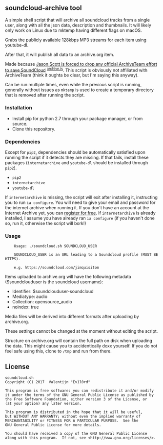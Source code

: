 ## soundcloud-archive tool

A simple shell script that will archive all soundcloud tracks from a single user, along with all the json data, description and thumbnails. It will likely only work on Linux due to mktemp having different flags on macOS.

Grabs the publicly available 128kbps MP3 streams for each item using youtube-dl.

After that, it will publish all data to an archive.org item.

Made because [Jason Scott is forced to drop any official ArchiveTeam effort to save SoundCloud](https://twitter.com/textfiles/status/888093838107189249) <sup>[archive.is](http://archive.is/KrO14)</sup>. This script is obviously not affiliated with ArchiveTeam (think it oughta be clear, but I'm saying this anyway).

Can be run multiple times, even while the previous script is running, generally without issues as `mktemp` is used to create a temporary directory that is removed after running the script.

### Installation

- Install pip for python 2.7 through your package manager, or from source.
- Clone this repository.

### Dependencies

Except for `pip2`, dependencies should be automatically satisfied upon running the script if it detects they are missing. If that fails, install these packages (`internetarchive` and `youtube-dl` should be installed through `pip2`).

- `pip2`
- `internetarchive`
- `youtube-dl`

If `internetarchive` is missing, the script will exit after installing it, instructing you to run `ia configure`. You will need to give your email and password for the internet archive when running it. If you don't have an account at the Internet Archive yet, you can [register for free](https://archive.org/account/login.createaccount.php). If `internetarchive` is already installed, I assume you have already ran `ia configure` (if you haven't done so, run it, otherwise the script will bork!)

### Usage

        Usage: ./soundcloud.sh SOUNDCLOUD_USER
 
        SOUNDCLOUD_USER is an URL leading to a Soundcloud profile (MUST BE HTTPS).
        
        e.g. https://soundcloud.com/jimquisiton

Items uploaded to archive.org will have the following metadata ($soundclouduser is the soundcloud username):

- Identifier: $soundclouduser-soundcloud
- Mediatype: audio
- Collection: opensource_audio
- noindex: true

Media files will be derived into different formats after uploading by archive.org.

These settings cannot be changed at the moment without editing the script.

Structure on archive.org will contain the full path on disk when uploading the data. This might cause you to accidentically doxx yourself. If you do not feel safe using this, clone to `/tmp` and run from there.

## License

    soundcloud.sh
    Copyright (C) 2017  Valentijn "Ev1l0rd"

    This program is free software: you can redistribute it and/or modify
    it under the terms of the GNU General Public License as published by
    the Free Software Foundation, either version 3 of the License, or
    (at your option) any later version.

    This program is distributed in the hope that it will be useful,
    but WITHOUT ANY WARRANTY; without even the implied warranty of
    MERCHANTABILITY or FITNESS FOR A PARTICULAR PURPOSE.  See the
    GNU General Public License for more details.

    You should have received a copy of the GNU General Public License
    along with this program.  If not, see <http://www.gnu.org/licenses/>.

